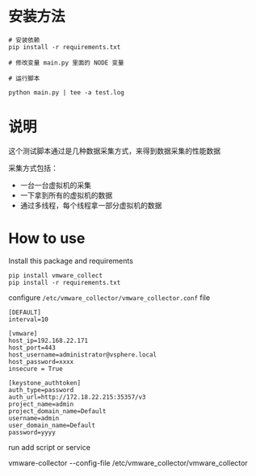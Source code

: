 # 安装方法 

    # 安装依赖
    pip install -r requirements.txt

    # 修改变量 main.py 里面的 NODE 变量

    # 运行脚本

    python main.py | tee -a test.log

# 说明

这个测试脚本通过是几种数据采集方式，来得到数据采集的性能数据

采集方式包括：

- 一台一台虚拟机的采集
- 一下拿到所有的虚拟机的数据
- 通过多线程，每个线程拿一部分虚拟机的数据

# How to use

Install this package and requirements

    pip install vmware_collect
    pip install -r requirements.txt

configure `/etc/vmware_collector/vmware_collector.conf` file

    [DEFAULT]
    interval=10

    [vmware]
    host_ip=192.168.22.171
    host_port=443
    host_username=administrator@vsphere.local
    host_password=xxxx
    insecure = True

    [keystone_authtoken]
    auth_type=password
    auth_url=http://172.18.22.215:35357/v3
    project_name=admin
    project_domain_name=Default
    username=admin
    user_domain_name=Default
    password=yyyy

run add script or service

   vmware-collector --config-file /etc/vmware_collector/vmware_collector 
